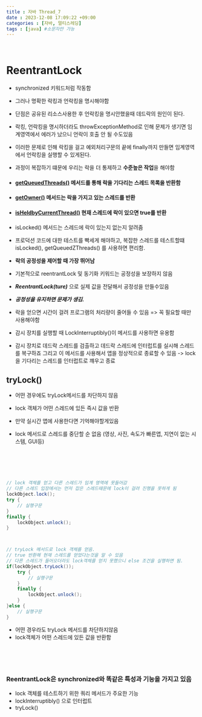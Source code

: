 ```yaml
---
title : 자바 Thread_7
date : 2023-12-08 17:09:22 +09:00
categories : [자바, 멀티스레딩]
tags : [java] #소문자만 가능
---
```


<br>

# ReentrantLock
- synchronized 키워드처럼 작동함
- 그러나 명확한 락킹과 언락킹을 명시해야함
- 단점은 공유된 리소스사용한 후 언락킹을 명시안했을때 데드락의 원인이 된다.
- 락킹, 언락킹을 명시하더라도 throwExceptionMethod로 인해 문제가 생기면 임계영역에서 에러가 났으니 언락이 호출 안 될 수도있음
- 이러한 문제로 인해 락킹을 걸고 예외처리구문의 끝에 finally까지 만들면 임계영역에서 언락킹을 실행할 수 있게된다. 
  
- 과정이 복잡하기 떄문에 우리는 락을 더 통제하고 **수준높은 작업**을 해야함
- #### <U>getQueuedThreads()</U> 메서드를 통해 락을 기다리는 스레드 목록을 반환함
- #### <U>getOwner()</U> 메서드는 락을 가지고 있는 스레드를 반환
- #### <U>isHeldbyCurrentThread()</U> 현재 스레드에 락이 있으면 true를 반환
- isLocked() 메서드는 스레드에 락이 있는지 없는지 알려줌
- 프로덕션 코드에 대한 테스트를 빡세게 해야하고, 복잡한 스레드를 테스트할떄 isLocked(), getQueuedZThreads() 를 사용하면 편리함.
  
- **락의 공정성을 제어할 때 가장 뛰어남**
- 기본적으로 reentrantLock 및 동기화 키워드는 공정성을 보장하지 않음
- ***ReentrantLock(ture)*** 으로 실제 값을 전달해서 공정성을 만들수있음
- ***공정성을 유지하면 문제가 생김.***
- 락을 얻으면 시간이 걸려 프로그램의 처리량이 줄어들 수 있음 => 꼭 필요할 때만 사용해야함
- 감시 장치를 실행할 때 LockInterruptibly()이 메서드를 사용하면 유용함
- 감시 장치로 데드락 스레드를 검출하고
데드락 스레드에 인터럽트를 실시해 스레드를 복구하죠
그리고 이 메서드를 사용해서 앱을 정상적으로 종료할 수 있음 -> lock을 기다리는 스레드를 인터럽트로 꺠우고 종료

## tryLock()
- 어떤 경우에도 tryLock메서드를 차단하지 않음
- lock 객체가 어떤 스레드에 있든 즉시 값을 반환
  
- 만약 실시간 앱에 사용한다면 기억해야할게있음
- lock 메서드로 스레드를 중단할 순 없음 (영상, 사진, 속도가 빠른앱, 지연이 없는 시스템, GUI등)

<br><br><br>

```java

// lock 객체를 얻고 다른 스레드가 임계 영역에 못들어감
// 다른 스레드 입장에서는 먼저 잡은 스레드때문에 lock이 걸려 진행을 못하게 됨
lockObject.lock();
try {
    // 실행구문
}
finally {
    lockObject.unlock();
}



// tryLock 메서드로 lock 객체를 얻음.
// true 반환해 현재 스레드를 얻었다는것을 알 수 있음
// 다른 스레드가 들어오더라도 lock객체를 얻지 못했으니 else 조건을 실행하면 됨.
if(lockObject.tryLock());
    try {
        // 실행구문
    }
    finally {
        lockObject.unlock();
    }
}else {
    // 실행구문
}

```

- 어떤 경우라도 tryLock 메서드를 차단하지않음
- lock객체가 어떤 스레드에 있든 값을 반환함


<br> <br> <br>
### **ReentrantLock은 synchronized와 똑같은 특성과 기능을 가지고 있음**
  - lock 객체를 테스트하기 위한 쿼리 메서드가 주요한 기능
  - lockInterruptibly() 으로 인터럽트
  - tryLock()